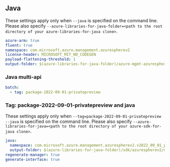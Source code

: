 ## Java

These settings apply only when `--java` is specified on the command line.
Please also specify `--azure-libraries-for-java-folder=<path to the root directory of your azure-libraries-for-java clone>`.

``` yaml $(java)
azure-arm: true
fluent: true
namespace: com.microsoft.azure.management.azurespherev2
license-header: MICROSOFT_MIT_NO_CODEGEN
payload-flattening-threshold: 1
output-folder: $(azure-libraries-for-java-folder)/azure-mgmt-azurespherev2
```

### Java multi-api

``` yaml $(java) && $(multiapi)
batch:
  - tag: package-2022-09-01-privatepreview
```

### Tag: package-2022-09-01-privatepreview and java

These settings apply only when `--tag=package-2022-09-01-privatepreview --java` is specified on the command line.
Please also specify `--azure-libraries-for-java=<path to the root directory of your azure-sdk-for-java clone>`.

``` yaml $(tag) == 'package-2022-09-01-privatepreview' && $(java) && $(multiapi)
java:
  namespace: com.microsoft.azure.management.azurespherev2.v2022_09_01_privatepreview
  output-folder: $(azure-libraries-for-java-folder)/sdk/azurespherev2/mgmt-v2022_09_01_privatepreview
regenerate-manager: true
generate-interface: true
```